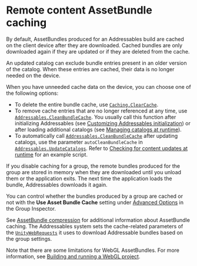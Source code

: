 # Remote content AssetBundle caching

By default, AssetBundles produced for an Addressables build are cached on the client device after they are downloaded. Cached bundles are only downloaded again if they are updated or if they are deleted from the cache.

An updated catalog can exclude bundle entries present in an older version of the catalog. When these entries are cached, their data is no longer needed on the device.

When you have unneeded cache data on the device, you can choose one of the following options:

* To delete the entire bundle cache, use [`Caching.ClearCache`](xref:UnityEngine.Caching.ClearCache).
* To remove cache entries that are no longer referenced at any time, use [`Addressables.CleanBundleCache`](xref:UnityEngine.AddressableAssets.Addressables.CleanBundleCache*). You usually call this function after initializing Addressables (see [Customizing Addressables initialization](xref:addressables-api-initialize-async)) or after loading additional catalogs (see [Managing catalogs at runtime](xref:addressables-api-load-content-catalog-async)).
* To automatically call [`Addressables.CleanBundleCache`](xref:UnityEngine.AddressableAssets.Addressables.CleanBundleCache*) after updating catalogs, use the parameter `autoCleanBundleCache` in [`Addressables.UpdateCatalogs`](xref:UnityEngine.AddressableAssets.Addressables.UpdateCatalogs(System.Boolean,System.Collections.Generic.IEnumerable{System.String},System.Boolean)). Refer to [Checking for content updates at runtime](xref:addressables-content-update-builds) for an example script.

If you disable caching for a group, the remote bundles produced for the group are stored in memory when they are downloaded until you unload them or the application exits. The next time the application loads the bundle, Addressables downloads it again.

You can control whether the bundles produced by a group are cached or not with the __Use Asset Bundle Cache__ setting under [Advanced Options](xref:addressables-content-packing-and-loading-schema) in the Group Inspector.

See [AssetBundle compression](xref:AssetBundles-Cache) for additional information about AssetBundle caching. The Addressables system sets the cache-related parameters of the [`UnityWebRequests`](xref:UnityEngine.Networking.UnityWebRequest) it uses to download Addressable bundles based on the group settings.

Note that there are some limitations for WebGL AssetBundles. For more information, see [Building and running a WebGL project](xref:webgl-building).
